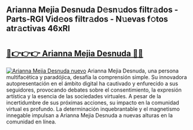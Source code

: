 ## Arianna Mejia Desnuda D𝚎sn𝚞dos filtr𝚊dos - Parts-RGI Vid𝚎os filtr𝚊dos - N𝚞evas f𝚘tos atr𝚊ctivas 46xRI

# <h2><a href="http://mb6zy1a.tromn.icu/?c=Arianna+Mejia+Desnuda">🔗👉👉👉 Arianna Mejia Desnuda 🔗🔗</a></h2>

[![Arianna Mejia Desnuda nuevo](https://i.imgur.com/pEAQMta.gif)](http://mb6zy1a.tromn.icu/?c=Arianna+Mejia+Desnuda)
Arianna Mejia Desnuda, una persona multifacética y paradójica, desafía la comprensión simple. Su innovadora autopresentación en el ámbito digital ha cautivado y enfurecido a sus seguidores, provocando debates sobre el consentimiento, la expresión artística y la esencia de las sociedades virtuales. A pesar de la incertidumbre de sus próximas acciones, su impacto en la comunidad virtual es profundo. La determinación inquebrantable y el magnetismo innegable impulsan a Arianna Mejia Desnuda a nuevas alturas en la comunidad en línea.
